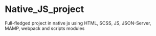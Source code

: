 # Native_JS_project
Full-fledged project in native js using HTML, SCSS, JS, JSON-Server, MAMP, webpack and scripts modules
